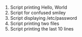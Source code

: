 1. Script printing Hello, World
2. Script for confused smiley
3. Script displaying /etc/password
4. Script printing two files
5. Script printing the last 10 lines

